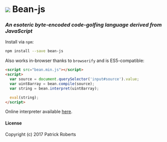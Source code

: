 # <img src="https://i.imgur.com/RL0RVy6.png" /> Bean-js

### _An esoteric byte-encoded code-golfing language derived from JavaScript_

Install via `npm`:

```bash
npm install --save bean-js
```

Also works in-browser thanks to `browserify` and is ES5-compatible:

```html
<script src="bean.min.js"></script>
<script>
  var source = document.querySelector('input#source').value;
  var uint8array = bean.compile(source);
  var string = bean.interpret(uint8array);

  eval(string);
</script>
```

Online interpreter available [here][github].

#### License

Copyright (c) 2017 Patrick Roberts

[github]: https://patrickroberts.github.io/bean
